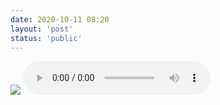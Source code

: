 ```yaml
---
date: 2020-10-11 08:20
layout: 'post'
status: 'public'
---
```

![](https://cdn.pixabay.com/photo/2020/10/14/01/18/winter-5653129_1280.jpg)
<audio src="https://music.163.com/song/media/outer/url?id=536809" loop controls></audio>
![[]()](http://)